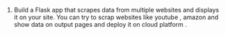 1. Build a Flask app that scrapes data from multiple websites and displays it on your site.
You can try to scrap websites like youtube , amazon and show data on output pages and deploy it on cloud platform .
